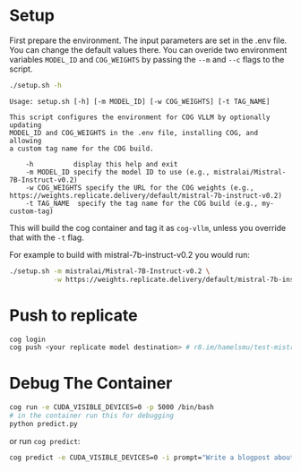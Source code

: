 
# Setup

First prepare the environment.  The input parameters are set in the .env file.  You can change the default values there.  You can overide two environment variables `MODEL_ID` and `COG_WEIGHTS` by passing the `--m` and `--c` flags to the script.

```bash
./setup.sh -h
```

```
Usage: setup.sh [-h] [-m MODEL_ID] [-w COG_WEIGHTS] [-t TAG_NAME]

This script configures the environment for COG VLLM by optionally updating
MODEL_ID and COG_WEIGHTS in the .env file, installing COG, and allowing
a custom tag name for the COG build.

    -h          display this help and exit
    -m MODEL_ID specify the model ID to use (e.g., mistralai/Mistral-7B-Instruct-v0.2)
    -w COG_WEIGHTS specify the URL for the COG weights (e.g., https://weights.replicate.delivery/default/mistral-7b-instruct-v0.2)
    -t TAG_NAME  specify the tag name for the COG build (e.g., my-custom-tag)
```

This will build the cog container and tag it as `cog-vllm`, unless you override that with the `-t` flag.

For example to build with mistral-7b-instruct-v0.2 you would run:

```bash
./setup.sh -m mistralai/Mistral-7B-Instruct-v0.2 \
           -w https://weights.replicate.delivery/default/mistral-7b-instruct-v0.2
```


# Push to replicate

```bash
cog login
cog push <your replicate model destination> # r8.im/hamelsmu/test-mistral-7b-instruct-v0.2
```


# Debug The Container

```bash
cog run -e CUDA_VISIBLE_DEVICES=0 -p 5000 /bin/bash
# in the container run this for debugging
python predict.py
```

or run `cog predict`:

```bash
cog predict -e CUDA_VISIBLE_DEVICES=0 -i prompt="Write a blogpost about SEO directed at a technical audience" -i max_new_tokens=512 -i temperature=0.6 -i top_p=0.9 -i top_k=50 -i presence_penalty=0.0 -i frequency_penalty=0.0 -i prompt_template="<s>[INST] {prompt} [/INST] "
```

